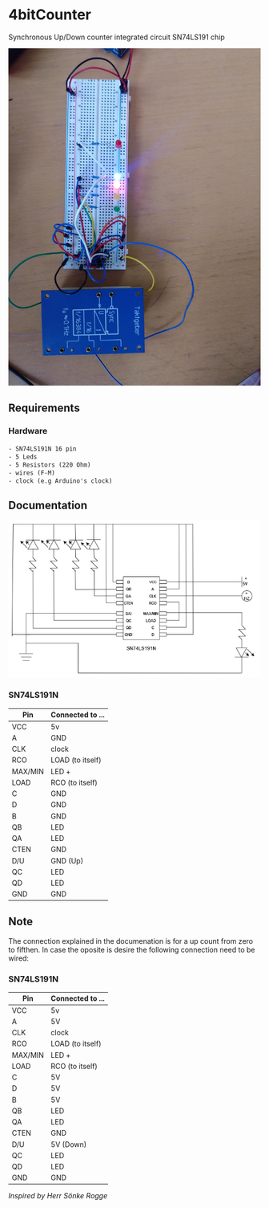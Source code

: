 # 4bitCounter
Synchronous Up/Down counter integrated circuit SN74LS191 chip

![Project image](/Images/4bit.png)

## Requirements
### Hardware
    - SN74LS191N 16 pin 
    - 5 Leds 
    - 5 Resistors (220 Ohm)
    - wires (F-M)
    - clock (e.g Arduino's clock)


## Documentation
![Project image](Images/4BITCounter.png)
### SN74LS191N
| Pin | Connected to ...|
|-----|---------------|
| VCC | 5v |
| A | GND |
| CLK | clock |
| RCO | LOAD (to itself)|
| MAX/MIN | LED +|
| LOAD | RCO (to itself) |
| C | GND |
| D | GND |
| B | GND|
| QB | LED |
| QA | LED |
| CTEN | GND |
| D/U | GND (Up) |
| QC | LED|
| QD | LED |
| GND | GND|

## Note
The connection explained in the documenation is for a up count from zero to fifthen. In case the oposite is desire the following connection need to be wired:
### SN74LS191N
| Pin | Connected to ...|
|-----|---------------|
| VCC | 5v |
| A | 5V |
| CLK | clock |
| RCO | LOAD (to itself)|
| MAX/MIN | LED +|
| LOAD | RCO (to itself) |
| C | 5V |
| D | 5V |
| B | 5V |
| QB | LED |
| QA | LED |
| CTEN | GND |
| D/U | 5V (Down) |
| QC | LED|
| QD | LED |
| GND | GND|

_Inspired by Herr Sönke Rogge_
